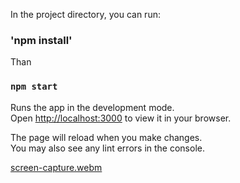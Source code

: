 In the project directory, you can run:

### 'npm install'

Than 

### `npm start`

Runs the app in the development mode.\
Open [http://localhost:3000](http://localhost:3000) to view it in your browser.

The page will reload when you make changes.\
You may also see any lint errors in the console.

[screen-capture.webm](https://github.com/av84002499/Todo/assets/109796002/c11d3aa9-41aa-4354-8ebc-eeb6e98c3226)
